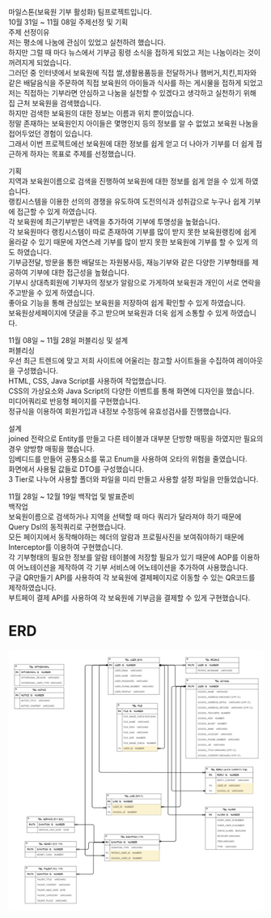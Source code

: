 마일스톤(보육원 기부 활성화) 팀프로젝트입니다.<br>
10월 31일 ~ 11월 08일 주제선정 및 기획<br>
주제 선정이유<br>
저는 평소에 나눔에 관심이 있었고 실천하려 했습니다. <br>
하지만 그럴 때 마다 뉴스에서 기부금 횡령 소식을 접하게 되었고 저는 나눔이라는 것이 꺼려지게 되었습니다. <br>
그러던 중 인터넷에서 보육원에 직접 쌀,생활용품등을 전달하거나 햄버거,치킨,피자와 같은 배달음식을 주문하여 직접 보육원의 아이들과 식사를 하는 게시물을 접하게 되었고<br>
저는 직접하는 기부라면 안심하고 나눔을 실천할 수 있겠다고 생각하고 실천하기 위해 집 근처 보육원을 검색했습니다. <br>
하지만 검색한 보육원의 대한 정보는 이름과 위치 뿐이었습니다. <br>
정말 존재하는 보육원인지 아이들은 몇명인지 등의 정보를 알 수 없었고 보육원 나눔을 접어두었던 경험이 있습니다. <br>
그래서 이번 프로젝트에선 보육원에 대한 정보를 쉽게 얻고 더 나아가 기부를 더 쉽게 접근하게 하자는 목표로 주제를 선정했습니다.<br>

기획<br>
지역과 보육원이름으로 검색을 진행하여 보육원에 대한 정보를 쉽게 얻을 수 있게 하였습니다. <br>
랭킹시스템을 이용한 선의의 경쟁을 유도하여 도전의식과 성취감으로 누구나 쉽게 기부에 접근할 수 있게 하였습니다.<br>
각 보육원에 최근기부받은 내역을 추가하여 기부에 투명성을 높혔습니다. <br>
각 보육원마다 랭킹시스템이 따로 존재하여 기부를 많이 받지 못한 보육원랭킹에 쉽게 올라갈 수 있기 때문에 
자연스레 기부를 많이 받지 못한 보육원에 기부를 할 수 있게 의도 하였습니다.<br>
기부금전달, 방문을 통한 배달또는 자원봉사등, 재능기부와 같은 다양한 기부형태를 제공하여 기부에 대한 접근성을 높혔습니다.<br>
기부시 상대측회원에 기부자의 정보가 알람으로 가게하여 보육원과 개인이 서로 연락을 주고받을 수 있게 하였습니다.<br>
좋아요 기능을 통해 관심있는 보육원을 저장하여 쉽게 확인할 수 있게 하였습니다. <br>
보육원상세페이지에 댓글을 주고 받으며 보육원과 더욱 쉽게 소통할 수 있게 하였습니다.<br>

11월 08일 ~ 11월 28일 퍼블리싱 및 설계<br>
퍼블리싱<br>
우선 최근 트렌드에 맞고 저희 사이트에 어울리는 참고할 사이트들을 수집하여 레이아웃을 구성했습니다. <br>
HTML, CSS, Java Script를 사용하여 작업했습니다.<br>
CSS의 가상요소와 Java Script의 다양한 이벤트를 통해 화면에 디자인을 했습니다.<br>
미디어쿼리로 반응형 페이지를 구현했습니다.<br>
정규식을 이용하여 회원가입과 내정보 수정등에 유효성검사를 진행했습니다. <br>

설계<br>
joined 전략으로 Entity를 만들고 다른 테이블과 대부분 단방향 매핑을 하였지만 필요의 경우 양방향 매핑을 했습니다.<br>
임베디드를 만들어 공통요소를 묶고 Enum을 사용하여 오타의 위험을 줄였습니다.<br>
화면에서 사용될 값들로 DTO를 구성했습니다. <br>
3 Tier로 나누어 사용할 폴더와 파일을 미리 만들고 사용할 설정 파일을 만들었습니다.<br>

11월 28일 ~ 12월 19일 백작업 및 발표준비<br>
백작업<br>
보육원이름으로 검색하거나 지역을 선택할 때 마다 쿼리가 달라져야 하기 때문에 Query Dsl의 동적쿼리로 구현했습니다.<br>
모든 페이지에서 동작해야하는 헤더의 알람과 프로필사진을 보여줘야하기 때문에 Interceptor를 이용하여 구현했습니다.<br>
각 기부형태의 필요한 정보를 알람 테이블에 저장할 필요가 있기 때문에 AOP를 이용하여 어노테이션을 제작하여 각 기부 서비스에 어노테이션을 추가하여 사용했습니다.<br>
구글 QR만들기 API를 사용하여 각 보육원에 결제페이지로 이동할 수 있는 QR코드를 제작하였습니다.<br>
부트페이 결제 API를 사용하여 각 보육원에 기부금을 결제할 수 있게 구현했습니다.<br>

# ERD
![ERD](./erd.png)
